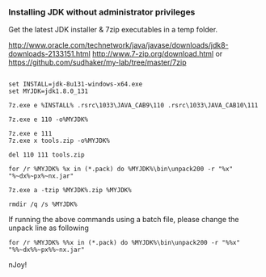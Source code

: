 ### Installing JDK without administrator privileges

Get the latest JDK installer & 7zip executables in a temp folder.

http://www.oracle.com/technetwork/java/javase/downloads/jdk8-downloads-2133151.html
http://www.7-zip.org/download.html or https://github.com/sudhaker/my-lab/tree/master/7zip

```

set INSTALL=jdk-8u131-windows-x64.exe
set MYJDK=jdk1.8.0_131

7z.exe e %INSTALL% .rsrc\1033\JAVA_CAB9\110 .rsrc\1033\JAVA_CAB10\111

7z.exe e 110 -o%MYJDK%

7z.exe e 111
7z.exe x tools.zip -o%MYJDK%

del 110 111 tools.zip

for /r %MYJDK% %x in (*.pack) do %MYJDK%\bin\unpack200 -r "%x" "%~dx%~px%~nx.jar"

7z.exe a -tzip %MYJDK%.zip %MYJDK%

rmdir /q /s %MYJDK%

```

If running the above commands using a batch file, please change the unpack line as following

```
for /r %MYJDK% %%x in (*.pack) do %MYJDK%\bin\unpack200 -r "%%x" "%%~dx%%~px%%~nx.jar"
```

nJoy!
